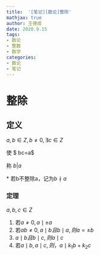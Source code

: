 ```yaml
---
title:  '[笔记][数论]整除'
mathjax: true
author: 王德成
date: 2020.9.15
tags:
- 数论
- 整数
- 数学
categories:
- 数论
- 笔记
---
```

# 整除

## 定义

$a,b\in Z,b\neq 0,{\exists} c \in Z$

使  $ bc=a$

称  $b|a$

\* 若b不整除a，记为$b\nmid a$

### 定理

$a,b,c\in Z$

1. 若$a\neq 0,a\mid \pm a$
2. 若$ab\neq 0,a\mid b且b \mid a,则a=\pm b$
3. $a\mid b 且 b\mid c,则a\mid c$
4. 若$a\mid b,a\mid c,则，a\mid k_1b+k_2c$
